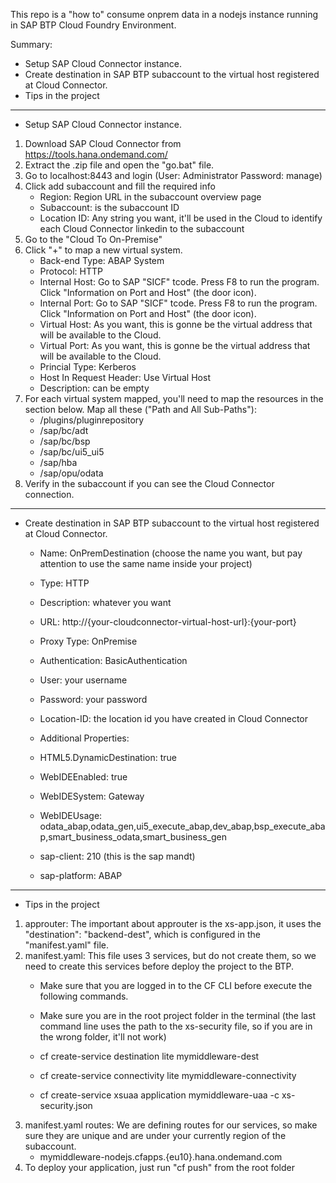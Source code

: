 This repo is a "how to" consume onprem data in a nodejs instance running in SAP BTP Cloud Foundry Environment.

Summary:
- Setup SAP Cloud Connector instance.
- Create destination in SAP BTP subaccount to the virtual host registered at Cloud Connector.
- Tips in the project
__________________________________________________________________

- Setup SAP Cloud Connector instance.
1. Download SAP Cloud Connector from https://tools.hana.ondemand.com/
2. Extract the .zip file and open the "go.bat" file.
3. Go to localhost:8443 and login (User: Administrator Password: manage)
4. Click add subaccount and fill the required info
    - Region: Region URL in the subaccount overview page
    - Subaccount: is the subaccount ID
    - Location ID: Any string you want, it'll be used in the Cloud to identify each Cloud Connector linkedin to the subaccount
5. Go to the "Cloud To On-Premise"
6. Click "+" to map a new virtual system.
    - Back-end Type: ABAP System
    - Protocol: HTTP
    - Internal Host: Go to SAP "SICF" tcode. Press F8 to run the program. Click "Information on Port and Host" (the door icon).
    - Internal Port: Go to SAP "SICF" tcode. Press F8 to run the program. Click "Information on Port and Host" (the door icon).
    - Virtual Host: As you want, this is gonne be the virtual address that will be available to the Cloud.
    - Virtual Port: As you want, this is gonne be the virtual address that will be available to the Cloud.
    - Princial Type: Kerberos
    - Host In Request Header: Use Virtual Host
    - Description: can be empty
7. For each virtual system mapped, you'll need to map the resources in the section below. Map all these ("Path and All Sub-Paths"):
    - /plugins/pluginrepository	
    - /sap/bc/adt	
    - /sap/bc/bsp	
    - /sap/bc/ui5_ui5	
    - /sap/hba	
    - /sap/opu/odata
8. Verify in the subaccount if you can see the Cloud Connector connection.

__________________________________________________________________

- Create destination in SAP BTP subaccount to the virtual host registered at Cloud Connector.
    - Name: OnPremDestination (choose the name you want, but pay attention to use the same name inside your project)
    - Type: HTTP
    - Description: whatever you want
    - URL: http://{your-cloudconnector-virtual-host-url}:{your-port}
    - Proxy Type: OnPremise
    - Authentication: BasicAuthentication
    - User: your username
    - Password: your password
    - Location-ID: the location id you have created in Cloud Connector

    - Additional Properties:
    - HTML5.DynamicDestination: true
    - WebIDEEnabled: true
    - WebIDESystem: Gateway
    - WebIDEUsage: odata_abap,odata_gen,ui5_execute_abap,dev_abap,bsp_execute_abap,smart_business_odata,smart_business_gen
    - sap-client: 210 (this is the sap mandt)
    - sap-platform: ABAP
__________________________________________________________________

- Tips in the project
1. approuter: The important about approuter is the xs-app.json, it uses the "destination": "backend-dest", which is configured in the "manifest.yaml" file.
2. manifest.yaml: This file uses 3 services, but do not create them, so we need to create this services before deploy the project to the BTP.
    - Make sure that you are logged in to the CF CLI before execute the following commands.
    - Make sure you are in the root project folder in the terminal (the last command line uses the path to the xs-security file, so if you are in the wrong folder, it'll not work)

    - cf create-service destination lite mymiddleware-dest
    - cf create-service connectivity lite mymiddleware-connectivity
    - cf create-service xsuaa application mymiddleware-uaa -c xs-security.json
3. manifest.yaml routes: We are defining routes for our services, so make sure they are unique and are under your currently region of the subaccount.
    - mymiddleware-nodejs.cfapps.{eu10}.hana.ondemand.com
4. To deploy your application, just run "cf push" from the root folder